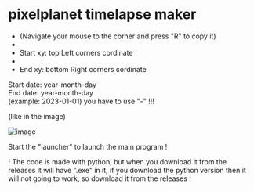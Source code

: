 # pixelplanet timelapse maker

- (Navigate your mouse to the corner and press "R" to copy it) 
- <br>
- Start xy: top Left corners cordinate
- <br>
- End xy: bottom Right corners cordinate

Start date: year-month-day 
<br>
End date: year-month-day
<br>
(example: 2023-01-01) you have to use "-" !!!

(like in the image)

![image](https://github.com/Batyoaron/pixelplanet_timelapse_maker/assets/111697446/ca9d393f-ef71-48a3-9c77-030b3edf45d4)

Start the "launcher" to launch the main program !

! The code is made with python, but when you download it from the releases it will have ".exe" in it, if you download the python version then it will not going to work, so download it from the releases !
